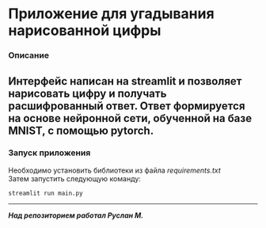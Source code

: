 # Приложение для угадывания нарисованной цифры

### Описание
Интерфейс написан на **streamlit** и позволяет нарисовать цифру и получать расшифрованный ответ.
Ответ формируется на основе нейронной сети, обученной на базе MNIST, с помощью **pytorch**.
---
### Запуск приложения
Необходимо установить библиотеки из файла *requirements.txt*
<br>Затем запустить следующую команду:
```
streamlit run main.py
```

---
***Над репозиторием работал Руслан М.***
